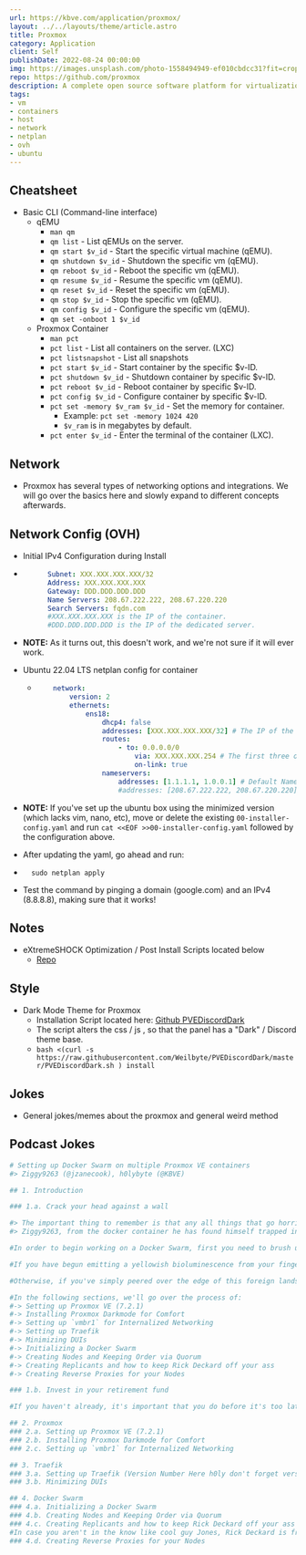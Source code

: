 ```yaml
---
url: https://kbve.com/application/proxmox/
layout: ../../layouts/theme/article.astro
title: Proxmox
category: Application
client: Self
publishDate: 2022-08-24 00:00:00
img: https://images.unsplash.com/photo-1558494949-ef010cbdcc31?fit=crop&w=1400&h=700&q=75
repo: https://github.com/proxmox
description: A complete open source software platform for virtualization management.
tags:
- vm
- containers
- host
- network
- netplan
- ovh
- ubuntu
---
```


## Cheatsheet

- Basic CLI (Command-line interface)
  - qEMU
    - `man qm`
    - `qm list` - List qEMUs on the server.
    - `qm start $v_id` - Start the specific virtual machine (qEMU).
    - `qm shutdown $v_id` - Shutdown the specific vm (qEMU).
    - `qm reboot $v_id` - Reboot the specific vm (qEMU).
    - `qm resume $v_id` - Resume the specific vm (qEMU).
    - `qm reset $v_id` - Reset the specific vm (qEMU).
    - `qm stop $v_id` - Stop the specific vm (qEMU).
    - `qm config $v_id` - Configure the specific vm (qEMU).
    - `qm set -onboot 1 $v_id`
  - Proxmox Container
    - `man pct`
    - `pct list` - List all containers on the server. (LXC)
    - `pct listsnapshot` - List all snapshots
    - `pct start $v_id` - Start container by the specific $v-ID.
    - `pct shutdown $v_id` - Shutdown container by specific $v-ID.
    - `pct reboot $v_id` - Reboot container by specific $v-ID.
    - `pct config $v_id` - Configure container by specific $v-ID.
    - `pct set -memory $v_ram $v_id` - Set the memory for container.
      - Example:  ```pct set -memory 1024 420```
      - `$v_ram` is in megabytes by default.
    - `pct enter $v_id` - Enter the terminal of the container (LXC).

## Network

- Proxmox has several types of networking options and integrations. We will go over the basics here and slowly expand to different concepts afterwards.

## Network Config (OVH)

- Initial IPv4 Configuration during Install

- ```yaml
        Subnet: XXX.XXX.XXX.XXX/32
        Address: XXX.XXX.XXX.XXX
        Gateway: DDD.DDD.DDD.DDD
        Name Servers: 208.67.222.222, 208.67.220.220
        Search Servers: fqdn.com
        #XXX.XXX.XXX.XXX is the IP of the container.
        #DDD.DDD.DDD.DDD is the IP of the dedicated server.
    ```

- **NOTE:** As it turns out, this doesn't work, and we're not sure if it will ever work.

- Ubuntu 22.04 LTS netplan config for container
  
  - ```yaml
        network:
            version: 2
            ethernets:
                ens18:
                    dhcp4: false
                    addresses: [XXX.XXX.XXX.XXX/32] # The IP of the container
                    routes:
                        - to: 0.0.0.0/0
                            via: XXX.XXX.XXX.254 # The first three octets of the host
                            on-link: true
                    nameservers:
                        addresses: [1.1.1.1, 1.0.0.1] # Default Nameservers (Shouldn't matter)
                        #addresses: [208.67.222.222, 208.67.220.220] # OVH Nameservers
    ```

- **NOTE:** If you've set up the ubuntu box using the minimized version (which lacks vim, nano, etc), move or delete the existing `00-installer-config.yaml` and run `cat <<EOF >>00-installer-config.yaml` followed by the configuration above.
- After updating the yaml, go ahead and run:

- ```shell
    sudo netplan apply
    ```

- Test the command by pinging a domain (google.com) and an IPv4 (8.8.8.8), making sure that it works!

## Notes

- eXtremeSHOCK Optimization / Post Install Scripts located below
  - [Repo](https://github.com/extremeshok/xshok-proxmox)

## Style

- Dark Mode Theme for Proxmox
  - Installation Script located here: [Github PVEDiscordDark](https://github.com/Weilbyte/PVEDiscordDark)
  - The script alters the css / js , so that the panel has a "Dark" / Discord theme base.
  - `bash <(curl -s https://raw.githubusercontent.com/Weilbyte/PVEDiscordDark/master/PVEDiscordDark.sh ) install`

## Jokes

- General jokes/memes about the proxmox and general weird method

## Podcast Jokes

```yaml
# Setting up Docker Swarm on multiple Proxmox VE containers
#> Ziggy9263 (@jzanecook), h0lybyte (@KBVE)

## 1. Introduction

### 1.a. Crack your head against a wall

#> The important thing to remember is that any all things that go horribly wrong can and will do so.
#> Ziggy9263, from the docker container he has found himself trapped in

#In order to begin working on a Docker Swarm, first you need to brush up on the general concepts behind the entire premise of this system. There are no winners, and there are no losers, there are only those who have discovered the wonders of setting up Docker Swarm, and those who have wandered a little too close to the wonders and have developed a pus filled growth on their abdomen.

#If you have begun emitting a yellowish bioluminescence from your fingertips or have developed a large green and cyan vein stretching from your lower cheek to your posterior, then this article is not for you, and it's too late.

#Otherwise, if you've simply peered over the edge of this foreign landscape, not yet realizing that the brush you're walking through is toxic in nature due to the radiation left from previous swarms, then this article may come in handy in your short lived traversal from bomb stricken wasteland to the maw of the amorphous creature you accidentally brought to your doorstep while typing `docker stack deploy`.

#In the following sections, we'll go over the process of:
#-> Setting up Proxmox VE (7.2.1)
#-> Installing Proxmox Darkmode for Comfort
#-> Setting up `vmbr1` for Internalized Networking
#-> Setting up Traefik
#-> Minimizing DUIs
#-> Initializing a Docker Swarm
#-> Creating Nodes and Keeping Order via Quorum
#-> Creating Replicants and how to keep Rick Deckard off your ass
#-> Creating Reverse Proxies for your Nodes

### 1.b. Invest in your retirement fund

#If you haven't already, it's important that you do before it's too late. This article, however, will not help you with that.

## 2. Proxmox
### 2.a. Setting up Proxmox VE (7.2.1)
### 2.b. Installing Proxmox Darkmode for Comfort
### 2.c. Setting up `vmbr1` for Internalized Networking

## 3. Traefik
### 3.a. Setting up Traefik (Version Number Here h0ly don't forget version number here version number don't forget)
### 3.b. Minimizing DUIs

## 4. Docker Swarm
### 4.a. Initializing a Docker Swarm
### 4.b. Creating Nodes and Keeping Order via Quorum
### 4.c. Creating Replicants and how to keep Rick Deckard off your ass
#In case you aren't in the know like cool guy Jones, Rick Deckard is from Bladerunner and he hunts stray replicants, the premise here don't let replicants go stray.
### 4.d. Creating Reverse Proxies for your Nodes
```
